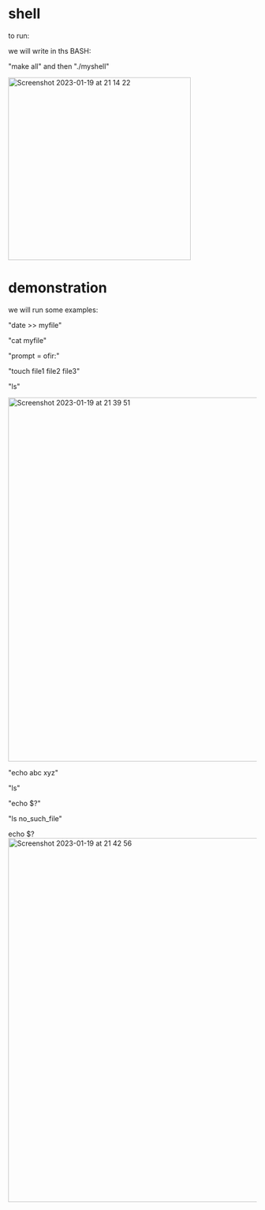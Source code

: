 # shell

to run:

we will write in ths BASH:

"make all" and then "./myshell"

<img width="370" alt="Screenshot 2023-01-19 at 21 14 22" src="https://user-images.githubusercontent.com/66851296/213542834-46f4e78b-fd24-4341-ac3b-5d1308fa0dcd.png">

# demonstration

we will run some examples:

"date >> myfile"

"cat myfile"

"prompt = ofir:"

"touch file1 file2 file3"

"ls"

<img width="737" alt="Screenshot 2023-01-19 at 21 39 51" src="https://user-images.githubusercontent.com/66851296/213543475-7e394558-ea4c-458f-9863-b2120b7a751b.png">

"echo abc xyz"

"ls"

"echo $?"

"ls no_such_file"

echo $?
<img width="737" alt="Screenshot 2023-01-19 at 21 42 56" src="https://user-images.githubusercontent.com/66851296/213544080-abb789df-acf4-41fc-a400-9a7616061193.png">
